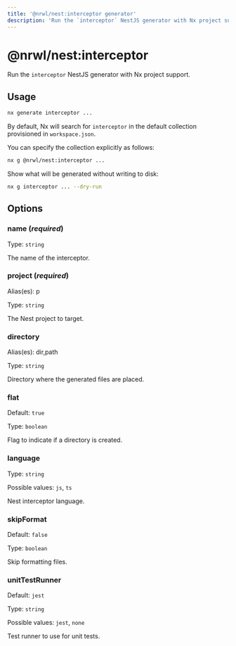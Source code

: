 ```yaml
---
title: '@nrwl/nest:interceptor generator'
description: 'Run the `interceptor` NestJS generator with Nx project support.'
---
```


# @nrwl/nest:interceptor

Run the `interceptor` NestJS generator with Nx project support.

## Usage

```bash
nx generate interceptor ...
```

By default, Nx will search for `interceptor` in the default collection provisioned in `workspace.json`.

You can specify the collection explicitly as follows:

```bash
nx g @nrwl/nest:interceptor ...
```

Show what will be generated without writing to disk:

```bash
nx g interceptor ... --dry-run
```

## Options

### name (_**required**_)

Type: `string`

The name of the interceptor.

### project (_**required**_)

Alias(es): p

Type: `string`

The Nest project to target.

### directory

Alias(es): dir,path

Type: `string`

Directory where the generated files are placed.

### flat

Default: `true`

Type: `boolean`

Flag to indicate if a directory is created.

### language

Type: `string`

Possible values: `js`, `ts`

Nest interceptor language.

### skipFormat

Default: `false`

Type: `boolean`

Skip formatting files.

### unitTestRunner

Default: `jest`

Type: `string`

Possible values: `jest`, `none`

Test runner to use for unit tests.
